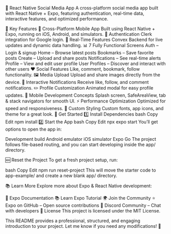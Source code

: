 🚀 React Native Social Media App
A cross-platform social media app built with React Native + Expo, featuring authentication, real-time data, interactive features, and optimized performance.

🌟 Key Features
📱 Cross-Platform Mobile App
Built using React Native + Expo, running on iOS, Android, and simulators.
🔐 Authentication
Clerk integration for Google login.
🔄 Real-Time Features
Convex Backend for live updates and dynamic data handling.
📊 7 Fully Functional Screens
Auth – Login & signup
Home – Browse latest posts
Bookmarks – Save favorite posts
Create – Upload and share posts
Notifications – See real-time alerts
Profile – View and edit user profile
User Profiles – Discover and interact with other users
❤️ Social Features
Like, comment, bookmark, follow functionality.
🖼️ Media Upload
Upload and share images directly from the device.
🔔 Interactive Notifications
Receive like, follow, and comment notifications.
✏️ Profile Customization
Animated modal for easy profile updates.
📱 Mobile Development Concepts
Splash screen, SafeAreaView, tab & stack navigators for smooth UI.
⚡ Performance Optimization
Optimized for speed and responsiveness.
🎨 Custom Styling
Custom fonts, app icons, and theme for a great look.
🚀 Get Started
1️⃣ Install Dependencies
bash
Copy
Edit
npm install
2️⃣ Start the App
bash
Copy
Edit
npx expo start
You’ll get options to open the app in:

Development build
Android emulator
iOS simulator
Expo Go
The project follows file-based routing, and you can start developing inside the app/ directory.

🆕 Reset the Project
To get a fresh project setup, run:

bash
Copy
Edit
npm run reset-project
This will move the starter code to app-example/ and create a new blank app/ directory.

📚 Learn More
Explore more about Expo & React Native development:

📖 Expo Documentation
📚 Learn Expo Tutorial
🌍 Join the Community
⭐ Expo on GitHub – Open source contributions
💬 Discord Community – Chat with developers
📜 License
This project is licensed under the MIT License.

This README provides a professional, structured, and engaging introduction to your project. Let me know if you need any modifications! 🚀
